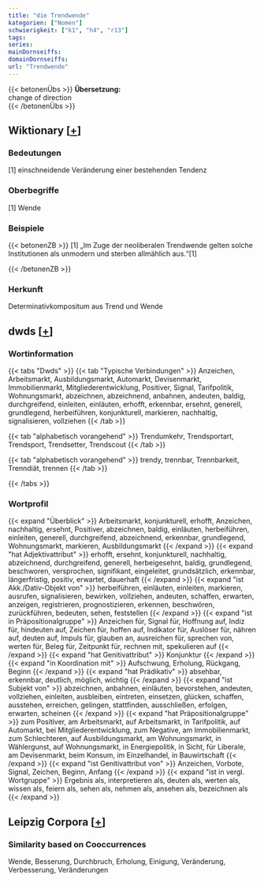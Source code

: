 ```yaml
---
title: "die Trendwende"
kategorien: ["Nomen"]
schwierigkeit: ["k1", "h4", "r13"]
tags:
series:
mainDornseiffs:
domainDornseiffs:
url: "Trendwende"
---
```


{{< betonenÜbs >}}
**Übersetzung:**  
change of  direction  
{{< /betonenÜbs >}}

## Wiktionary [[+](https://de.wiktionary.org/wiki/Trendwende)]

### Bedeutungen
[1] einschneidende Veränderung einer bestehenden Tendenz  

### Oberbegriffe
[1] Wende  

### Beispiele
{{< betonenZB >}}
[1] „Im Zuge der neoliberalen Trendwende gelten solche Institutionen als unmodern und sterben allmählich aus.“[1]  

{{< /betonenZB >}}
### Herkunft
Determinativkompositum aus Trend und Wende  



## dwds [[+](https://www.dwds.de/wb/Trendwende)]

### Wortinformation
{{< tabs "Dwds" >}}
{{< tab "Typische Verbindungen" >}}
Anzeichen, Arbeitsmarkt, Ausbildungsmarkt, Automarkt, Devisenmarkt, Immobilienmarkt, Mitgliederentwicklung, Positiver, Signal, Tarifpolitik, Wohnungsmarkt, abzeichnen, abzeichnend, anbahnen, andeuten, baldig, durchgreifend, einleiten, einläuten, erhofft, erkennbar, ersehnt, generell, grundlegend, herbeiführen, konjunkturell, markieren, nachhaltig, signalisieren, vollziehen
{{< /tab >}}

{{< tab "alphabetisch vorangehend" >}}
Trendumkehr, Trendsportart, Trendsport, Trendsetter, Trendscout
{{< /tab >}}

{{< tab "alphabetisch vorangehend" >}}
trendy, trennbar, Trennbarkeit, Trenndiät, trennen
{{< /tab >}}

{{< /tabs >}}

### Wortprofil
{{< expand "Überblick" >}} Arbeitsmarkt, konjunkturell, erhofft, Anzeichen, nachhaltig, ersehnt, Positiver, abzeichnen, baldig, einläuten, herbeiführen, einleiten, generell, durchgreifend, abzeichnend, erkennbar, grundlegend, Wohnungsmarkt, markieren, Ausbildungsmarkt {{< /expand >}}
{{< expand "hat Adjektivattribut" >}} erhofft, ersehnt, konjunkturell, nachhaltig, abzeichnend, durchgreifend, generell, herbeigesehnt, baldig, grundlegend, beschworen, versprochen, signifikant, eingeleitet, grundsätzlich, erkennbar, längerfristig, positiv, erwartet, dauerhaft {{< /expand >}}
{{< expand "ist Akk./Dativ-Objekt von" >}} herbeiführen, einläuten, einleiten, markieren, ausrufen, signalisieren, bewirken, vollziehen, andeuten, schaffen, erwarten, anzeigen, registrieren, prognostizieren, erkennen, beschwören, zurückführen, bedeuten, sehen, feststellen {{< /expand >}}
{{< expand "ist in Präpositionalgruppe" >}} Anzeichen für, Signal für, Hoffnung auf, Indiz für, hindeuten auf, Zeichen für, hoffen auf, Indikator für, Auslöser für, nähren auf, deuten auf, Impuls für, glauben an, ausreichen für, sprechen von, werten für, Beleg für, Zeitpunkt für, rechnen mit, spekulieren auf {{< /expand >}}
{{< expand "hat Genitivattribut" >}} Konjunktur {{< /expand >}}
{{< expand "in Koordination mit" >}} Aufschwung, Erholung, Rückgang, Beginn {{< /expand >}}
{{< expand "hat Prädikativ" >}} absehbar, erkennbar, deutlich, möglich, wichtig {{< /expand >}}
{{< expand "ist Subjekt von" >}} abzeichnen, anbahnen, einläuten, bevorstehen, andeuten, vollziehen, einleiten, ausbleiben, eintreten, einsetzen, glücken, schaffen, ausstehen, erreichen, gelingen, stattfinden, ausschließen, erfolgen, erwarten, scheinen {{< /expand >}}
{{< expand "hat Präpositionalgruppe" >}} zum Positiver, am Arbeitsmarkt, auf Arbeitsmarkt, in Tarifpolitik, auf Automarkt, bei Mitgliederentwicklung, zum Negative, am Immobilienmarkt, zum Schlechteren, auf Ausbildungsmarkt, am Wohnungsmarkt, in Wählergunst, auf Wohnungsmarkt, in Energiepolitik, in Sicht, für Liberale, am Devisenmarkt, beim Konsum, im Einzelhandel, in Bauwirtschaft {{< /expand >}}
{{< expand "ist Genitivattribut von" >}} Anzeichen, Vorbote, Signal, Zeichen, Beginn, Anfang {{< /expand >}}
{{< expand "ist in vergl. Wortgruppe" >}} Ergebnis als, interpretieren als, deuten als, werten als, wissen als, feiern als, sehen als, nehmen als, ansehen als, bezeichnen als {{< /expand >}}

## Leipzig Corpora [[+](https://corpora.uni-leipzig.de/en/res?word=Trendwende&corpusId=deu_newscrawl-public_2018)]


### Similarity based on Cooccurrences
Wende, Besserung, Durchbruch, Erholung, Einigung, Veränderung, Verbesserung, Veränderungen

